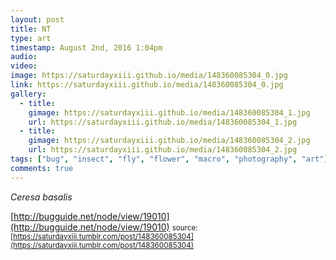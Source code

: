 ```yaml
---
layout: post
title: NT
type: art
timestamp: August 2nd, 2016 1:04pm
audio: 
video: 
image: https://saturdayxiii.github.io/media/148360085304_0.jpg
link: https://saturdayxiii.github.io/media/148360085304_0.jpg
gallery:
  - title: 
    gimage: https://saturdayxiii.github.io/media/148360085304_1.jpg
    url: https://saturdayxiii.github.io/media/148360085304_1.jpg
  - title: 
    gimage: https://saturdayxiii.github.io/media/148360085304_2.jpg
    url: https://saturdayxiii.github.io/media/148360085304_2.jpg
tags: ["bug", "insect", "fly", "flower", "macro", "photography", "art"]
comments: true
---
```



*Ceresa basalis*


[http://bugguide.net/node/view/19010](http://bugguide.net/node/view/19010)
<small>source: [https://saturdayxiii.tumblr.com/post/148360085304](https://saturdayxiii.tumblr.com/post/148360085304)</small>
